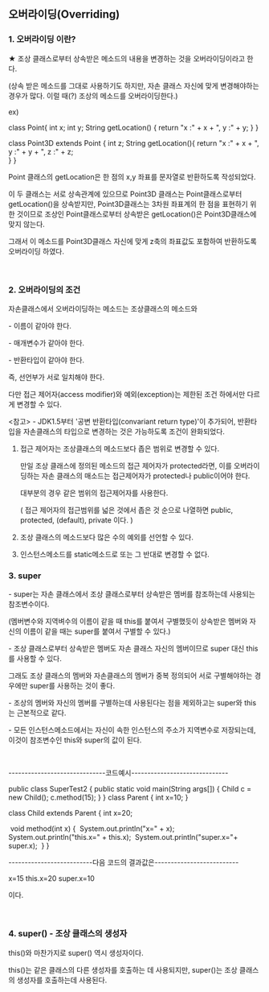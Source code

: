 ## 오버라이딩(Overriding)

### 1. 오버라이딩 이란?

★ 조상 클래스로부터 상속받은 메소드의 내용을 변경하는 것을 오버라이딩이라고 한다.

(상속 받은 메소드를 그대로 사용하기도 하지만, 자손 클래스 자신에 맞게 변경해야하는 경우가 많다. 이럴 때(?) 조상의 메소드를 오버라이딩한다.)

ex)

class Point{
	int x;
	int y;
	String getLocation() {
		return "x :" + x + ", y :" + y;
	}
}

class Point3D extends Point {
	int z;
	String getLocation(){
		return "x :" + x + ", y :" + y + ", z :" + z; 	
	}
}

 Point 클래스의 getLocation은 한 점의 x,y 좌표를 문자열로 반환하도록 작성되었다.

이 두 클래스는 서로 상속관계에 있으므로 Point3D 클래스는 Point클래스로부터 getLocation()을 상속받지만, Point3D클래스는 3차원 좌표계의 한 점을 표현하기 위한 것이므로 조상인 Point클래스로부터 상속받은 getLocation()은 Point3D클래스에 맞지 않는다.

그래서 이 메소드를 Point3D클래스 자신에 맞게 z축의 좌표값도 포함하여 반환하도록 오버라이딩 하였다.

<br>

### 2. 오버라이딩의 조건

자손클래스에서 오버라이딩하는 메소드는 조상클래스의 메소드와

\- 이름이 같아야 한다.

\- 매개변수가 같아야 한다.

\- 반환타입이 같아야 한다.

즉, 선언부가 서로 일치해야 한다.

다만 접근 제어자(access modifier)와 예외(exception)는 제한된 조건 하에서만 다르게 변경할 수 있다.

<참고> - JDK1.5부터 '공변 반환타입(convariant return type)'이 추가되어, 반환타입을 자손클래스의 타입으로 변경하는 것은 가능하도록 조건이 완화되었다.

1. 접근 제어자는 조상클래스의 메소드보다 좁은 범위로 변경할 수 있다.

   만일 조상 클래스에 정의된 메소드의 접근 제어자가 protected라면, 이를 오버라이딩하는 자손 클래스의 매소드는 접근제어자가 protected나 public이어야 한다.

   대부분의 경우 같은 범위의 접근제어자를 사용한다. 

   ( 접근 제어자의 접근범위를 넓은 것에서 좁은 것 순으로 나열하면 public, protected, (default), private 이다. )

2. 조상 클래스의 메소드보다 많은 수의 예외를 선언할 수 있다.

3. 인스턴스메소드를 static메소드로 또는 그 반대로 변경할 수 없다.



### 3. super

\- super는 자손 클래스에서 조상 클래스로부터 상속받은 멤버를 참조하는데 사용되는 참조변수이다.

(멤버변수와 지역벼수의 이름이 같을 때 this를 붙여서 구별했듯이 상속받은 멤버와 자신의 이름이 같을 때는 super를 붙여서 구별할 수 있다.)

\- 조상 클래스로부터 상속받은 멤버도 자손 클래스 자신의 멤버이므로 super 대신 this를 사용할 수 있다.

그래도 조상 클래스의 멤버와 자손클래스의 멤버가 중복 정의되어 서로 구별해야하는 경우에만 super를 사용하는 것이 좋다.

\- 조상의 멤버와 자신의 멤버를 구별하는데 사용된다는 점을 제외하고는 super와 this는 근본적으로 같다.

\- 모든 인스턴스메소드에서는 자신이 속한 인스턴스의 주소가 지역변수로 저장되는데, 이것이 참조변수인 this와 super의 값이 된다.

<br>

------------------------------코드예시------------------------------

public class SuperTest2 {
	public static void main(String args[]) {
		Child c = new Child();
		c.method(15);
	}
}
class Parent {
	int x=10;
}

class Child extends Parent {
	int x=20;

​	void method(int x) {
​		System.out.println("x=" + x);
​		System.out.println("this.x=" + this.x);
​		System.out.println("super.x="+ super.x);
​	}
}

--------------------------다음 코드의 결과값은--------------------------

x=15
this.x=20
super.x=10

이다.

<br>

### 4. super() - 조상 클래스의 생성자

this()와 마찬가지로 super() 역시 생성자이다.

this()는 같은 클래스의 다른 생성자를 호출하는 데 사용되지만, super()는 조상 클래스의 생성자를 호출하는데 사용된다.